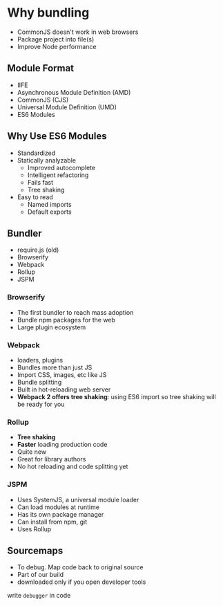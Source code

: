 # Why bundling

- CommonJS doesn't work in web browsers
- Package project into file(s)
- Improve Node performance

## Module Format

- IIFE
- Asynchronous Module Definition (AMD)
- CommonJS (CJS)
- Universal Module Definition (UMD)
- ES6 Modules

## Why Use ES6 Modules

- Standardized
- Statically analyzable
  - Improved autocomplete
  - Intelligent refactoring
  - Fails fast
  - Tree shaking
- Easy to read
  - Named imports
  - Default exports

## Bundler

- require.js (old)
- Browserify
- Webpack
- Rollup
- JSPM

### Browserify

- The first bundler to reach mass adoption
- Bundle npm packages for the web
- Large plugin ecosystem

### Webpack

- loaders, plugins
- Bundles more than just JS
- Import CSS, images, etc like JS
- Bundle splitting
- Built in hot-reloading web server
- **Webpack 2 offers tree shaking**: using ES6 import so tree shaking will be ready for you

### Rollup

- **Tree shaking**
- **Faster** loading production code
- Quite new
- Great for library authors
- No hot reloading and code splitting yet

### JSPM

- Uses SystemJS, a universal module loader
- Can load modules at runtime
- Has its own package manager
- Can install from npm, git
- Uses Rollup

## Sourcemaps

- To debug. Map code back to original source
- Part of our build
- downloaded only if you open developer tools

write `debugger` in code
